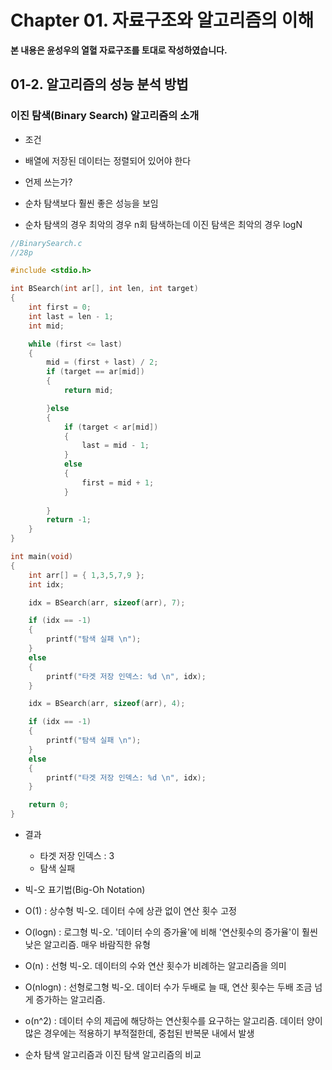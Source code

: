 # Chapter 01. 자료구조와 알고리즘의 이해

**본 내용은 윤성우의 열혈 자료구조를 토대로 작성하였습니다.**


## 01-2. 알고리즘의 성능 분석 방법

### 이진 탐색(Binary Search) 알고리즘의 소개

* 조건
 * 배열에 저장된 데이터는 정렬되어 있어야 한다

* 언제 쓰는가?
 * 순차 탐색보다 훨씬 좋은 성능을 보임
 * 순차 탐색의 경우 최악의 경우 n회 탐색하는데 이진 탐색은 최악의 경우 logN

```C
//BinarySearch.c
//28p

#include <stdio.h>

int BSearch(int ar[], int len, int target)
{
	int first = 0; 
	int last = len - 1;
	int mid;

	while (first <= last)
	{
		mid = (first + last) / 2;
		if (target == ar[mid])
		{
			return mid;

		}else 
		{
			if (target < ar[mid])
			{
				last = mid - 1;
			}
			else
			{
				first = mid + 1;
			}
	
		}
		return -1;
	}
}

int main(void)
{
	int arr[] = { 1,3,5,7,9 };
	int idx;

	idx = BSearch(arr, sizeof(arr), 7);

	if (idx == -1)
	{
		printf("탐색 실패 \n");
	}
	else
	{
		printf("타겟 저장 인덱스: %d \n", idx);
	}

	idx = BSearch(arr, sizeof(arr), 4);

	if (idx == -1)
	{
		printf("탐색 실패 \n");
	}
	else
	{
		printf("타겟 저장 인덱스: %d \n", idx);
	}

	return 0;
}

```

* 결과
  * 타겟 저장 인덱스 : 3
  * 탐색 실패
 
 
 * 빅-오 표기법(Big-Oh Notation)
  * O(1) : 상수형 빅-오. 데이터 수에 상관 없이 연산 횟수 고정
  * O(logn) : 로그형 빅-오. '데이터 수의 증가율'에 비해 '연산횟수의 증가율'이 훨씬 낮은 알고리즘. 매우 바람직한 유형
  * O(n) : 선형 빅-오. 데이터의 수와 연산 횟수가 비례하는 알고리즘을 의미
  * O(nlogn) : 선형로그형 빅-오. 데이터 수가 두배로 늘 때, 연산 횟수는 두배 조금 넘게 증가하는 알고리즘. 
  * o(n^2) : 데이터 수의 제곱에 해당하는 연산횟수를 요구하는 알고리즘. 데이터 양이 많은 경우에는 적용하기 부적절한데, 중첩된 반복문 내에서 발생


* 순차 탐색 알고리즘과 이진 탐색 알고리즘의 비교

  

